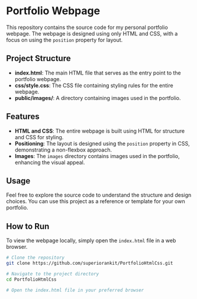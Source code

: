 # Portfolio Webpage

This repository contains the source code for my personal portfolio webpage. The webpage is designed using only HTML and CSS, with a focus on using the `position` property for layout.

## Project Structure

- **index.html**: The main HTML file that serves as the entry point to the portfolio webpage.
- **css/style.css**: The CSS file containing styling rules for the entire webpage.
- **public/images/**: A directory containing images used in the portfolio.

## Features

- **HTML and CSS**: The entire webpage is built using HTML for structure and CSS for styling.
- **Positioning**: The layout is designed using the `position` property in CSS, demonstrating a non-flexbox approach.
- **Images**: The `images` directory contains images used in the portfolio, enhancing the visual appeal.

## Usage

Feel free to explore the source code to understand the structure and design choices. You can use this project as a reference or template for your own portfolio.

## How to Run

To view the webpage locally, simply open the `index.html` file in a web browser.

```bash
# Clone the repository
git clone https://github.com/superiorankit/PortfolioHtmlCss.git

# Navigate to the project directory
cd PortfolioHtmlCss

# Open the index.html file in your preferred browser
